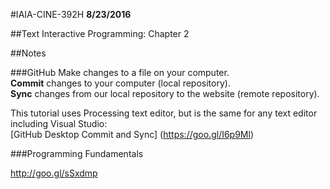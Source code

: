 #IAIA-CINE-392H
**8/23/2016**

##Text
Interactive Programming: Chapter 2   
  
##Notes

###GitHub 
Make changes to a file on your computer.  
**Commit** changes to your computer (local repository).  
**Sync** changes from our local repository to the website (remote repository). 

This tutorial uses Processing text editor, but is the same for any text editor including Visual Studio:   
[GitHub Desktop Commit and Sync] (https://goo.gl/I6p9Ml)

###Programming Fundamentals 

http://goo.gl/sSxdmp
